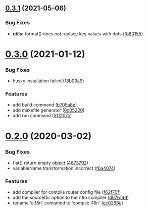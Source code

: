 ## [0.3.1](https://github.com/lc-ui/lcui-cli/compare/v0.3.0...v0.3.1) (2021-05-06)


### Bug Fixes

* **utils:** format() does not replace key values with dots ([fb80155](https://github.com/lc-ui/lcui-cli/commit/fb801553ab6b3fad74253d8e84468ede5129327c))



# [0.3.0](https://github.com/lc-ui/lcui-cli/compare/v0.2.0...v0.3.0) (2021-01-12)


### Bug Fixes

* husky installation failed ([18b03a9](https://github.com/lc-ui/lcui-cli/commit/18b03a90645eb266bb7a558f93c27a5824cef3fb))


### Features

* add build command ([b705a8e](https://github.com/lc-ui/lcui-cli/commit/b705a8e78821eab6f2f85040c369e4c206b80af3))
* add makefile generator ([0c05220](https://github.com/lc-ui/lcui-cli/commit/0c052200372cb3e1fddba783c9b66629cdfd63d6))
* add run command ([513107c](https://github.com/lc-ui/lcui-cli/commit/513107c8e5b9c4848bcdd0be220bc703639a9a23))



# [0.2.0](https://github.com/lc-ui/lcui-cli/compare/v0.1.0...v0.2.0) (2020-03-02)


### Bug Fixes

* flat() return empty object ([4673792](https://github.com/lc-ui/lcui-cli/commit/4673792))
* variableName transformation incorrect ([f6a4074](https://github.com/lc-ui/lcui-cli/commit/f6a4074))


### Features

* add compiler for compile router config file ([f62f70f](https://github.com/lc-ui/lcui-cli/commit/f62f70f))
* add the sourceDir option to the i18n compiler ([d07b14d](https://github.com/lc-ui/lcui-cli/commit/d07b14d))
* rename 'ci18n' comamnd to 'compile i18n' ([ec0266e](https://github.com/lc-ui/lcui-cli/commit/ec0266e))



